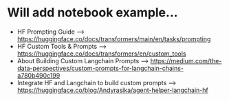 # Will add notebook example...

- HF Prompting Guide --> https://huggingface.co/docs/transformers/main/en/tasks/prompting
- HF Custom Tools & Prompts --> https://huggingface.co/docs/transformers/en/custom_tools
- About Building Custom Langchain Prompts --> https://medium.com/the-data-perspectives/custom-prompts-for-langchain-chains-a780b490c199
- Integrate HF and Langchain to build custom prompts --> https://huggingface.co/blog/Andyrasika/agent-helper-langchain-hf
